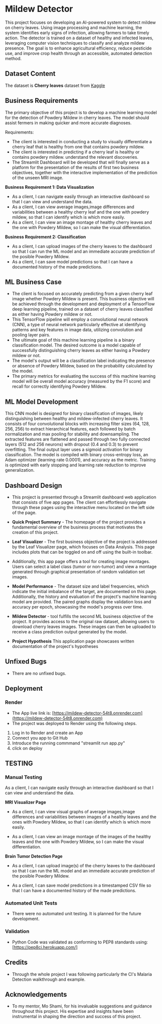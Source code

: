 # Mildew Detector

This project focuses on developing an AI-powered system to detect mildew on cherry leaves. Using image processing and machine learning, the system identifies early signs of infection, allowing farmers to take timely action. The detector is trained on a dataset of healthy and infected leaves, leveraging computer vision techniques to classify and analyze mildew presence. The goal is to enhance agricultural efficiency, reduce pesticide use, and improve crop health through an accessible, automated detection method.

## Dataset Content
The dataset is **Cherry leaves** dataset from [Kaggle](https://www.kaggle.com/datasets/codeinstitute/cherry-leaves)

## Business Requirements
The primary objective of this project is to develop a machine learning model for the  detection of Powdery Mildew in cherry leaves. The model should assist fermers in making quicker and more accurate diagnoses.

Requirements:

- The client is interested in conducting a study to visually differentiate a cherry leaf that is healthy from one that contains powdery mildew.
- The client is interested in predicting if a cherry leaf is healthy or contains powdery mildew. understand the relevant discoveries.
- The Streamlit Dashboard will be developed that will finally serve as a platform for the presentation of the results of first two business objectives, together with the interactive implementation of the prediction of the unseen MRI image.

**Business Requirement 1: Data Visualization**
- As a client, I can navigate easily through an interactive dashboard so that I can view and understand the data.
- As a client, I can view average images,image differences and variabilities between a healthy cherry leaf and the one with powdery mildew, so that I can identify which is which more easily.
- As a client, I can view an image montage of healthy cherry leaves and the one with Powdery Mildew, so I can make the visual differentiation.

**Business Requirement 2: Classification**
- As a client, I can upload images of the cherry leaves to the dashboard so that I can run the ML model and an immediate accurate prediction of the posible Powdery Mildew.
- As a client, I can save model predictions so that I can have a documented history of the made predictions.

## ML Business Case

- The client is focused on accurately predicting from a given cherry leaf image whether Powdery Mildew is present. This business objective will be achieved through the development and deployment of a TensorFlow deep learning pipeline, trained on a dataset of cherry leaves classified as either having Powdery mildew or not.
- This TensorFlow pipeline will employ a convolutional neural network (CNN), a type of neural network particularly effective at identifying patterns and key features in image data, utilizing convolution and pooling layer pairs.
- The ultimate goal of this machine learning pipeline is a binary classification model. The desired outcome is a model capable of successfully distinguishing cherry leaves as either having a Powdery mildew or not.
- The model's output will be a classification label indicating the presence or absence of Powdery Mildew, based on the probability calculated by the model.
- The primary metrics for evaluating the success of this machine learning model will be overall model accuracy (measured by the F1 score) and recall for correctly identifying Powdery Mildew.

## ML Model Development

This CNN model is designed for binary classification of images, likely distinguishing between healthy and mildew-infected cherry leaves. It consists of four convolutional blocks with increasing filter sizes (64, 128, 256, 256) to extract hierarchical features, each followed by batch normalization and max pooling for stability and downsampling. The extracted features are flattened and passed through two fully connected layers (512 and 256 neurons) with dropout (0.4 and 0.3) to prevent overfitting. The final output layer uses a sigmoid activation for binary classification. The model is compiled with binary cross-entropy loss, an Adam optimizer (learning rate 0.0001), and accuracy as the metric. Training is optimized with early stopping and learning rate reduction to improve generalization.

## Dashboard Design

- This project is presented through a Streamlit dashboard web application that consists of five app pages. The client can effortlessly navigate through these pages using the interactive menu located on the left side of the page.
- **Quick Project Summary** - The homepage of the project provides a fundamental overview of the business process that motivates the creation of this project.

- **Leaf Visualizer** - The first business objective of the project is addressed by the Leaf Visualizer page, which focuses on Data Analysis. This page includes plots that can be toggled on and off using the built-in toolbar.

* Additionally, this app page offers a tool for creating image montages. Users can select a label class (tumor or non-tumor) and view a montage generated through graphical presentation of random validation set images.

- **Model Performance** - The dataset size and label frequencies, which indicate the initial imbalance of the target, are documented on this page. Additionally, the history and evaluation of the project's machine learning model are provided. The paired graphs display the validation loss and accuracy per epoch, showcasing the model's progress over time.

- **Mildew Detector** - tool fulfills the second ML business objective of the project. It provides access to the original raw dataset, allowing users to download cherry leaves images. These images can then be uploaded to receive a class prediction output generated by the model.

- **Project Hypothesis**
This application page showcases written documentation of the project's hypotheses 

## Unfixed Bugs
* There are no unfixed bugs.

## Deployment
### Render

* The App live link is: [https://mildew-detector-54t8.onrender.com](https://mildew-detector-54t8.onrender.com)
* The project was deployed to Render using the following steps.

1. Log in to Render and create an App
2. Connect you app to Git Hub
3. Introduce the running commmand "streamlit run app.py"
5. click on deploy

## TESTING
### Manual Testing

 As a client, I can navigate easily through an interactive dashboard so that I can view and understand the data.

**MRI Visualizer Page**
- As a client, I can view visual graphs of average images,image differences and variabilities between images of a healthy leaves and the ones with Powdery Mildew, so that I can identify which is which more easily.

- As a client, I can view an image montage of the images of the healthy leaves and the one with Powdery Mildew, so I can make the visual differentiation.

**Brain Tumor Detection Page**
-  As a client, I can upload image(s) of the cherry leaves to the dashboard so that I can run the ML model and an immediate accurate prediction of the posible Powdery Mildew.

- As a client, I can save model predictions in a timestamped CSV file so that I can have a documented history of the made predictions.

### Automated Unit Tests
- There were no automated unit testing. It is planned for the future development.

### Validation
- Python Code was validated as conforming to PEP8 standards using: [https://pep8ci.herokuapp.com/]

## Credits 

* Through the whole project I was following particularly the CI's Malaria Detection walkthrough and example.


## Acknowledgements
* To my mentor, Mo Shami, for his invaluable suggestions and guidance throughout this project. His expertise and insights have been instrumental in shaping the direction and success of this project.